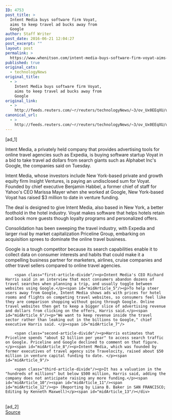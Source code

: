 ```yaml
---
ID: 4753
post_title: >
  Intent Media buys software firm Voyat,
  aims to keep travel ad bucks away from
  Google
author: Staff Writer
post_date: 2016-06-21 12:04:27
post_excerpt: ""
layout: post
permalink: >
  https://www.whenitson.com/intent-media-buys-software-firm-voyat-aims-to-keep-travel-ad-bucks-away-from-google/
published: true
original_cats:
  - technologyNews
original_title:
  - >
    Intent Media buys software firm Voyat,
    aims to keep travel ad bucks away from
    Google
original_link:
  - >
    http://feeds.reuters.com/~r/reuters/technologyNews/~3/ov_Ux0EEqXU/us-intent-media-m-a-travel-advertising-idUSKCN0Z71DJ
canonical_url:
  - >
    http://feeds.reuters.com/~r/reuters/technologyNews/~3/ov_Ux0EEqXU/us-intent-media-m-a-travel-advertising-idUSKCN0Z71DJ
---
```

 [ad_1]
<br><div id="articleText">
<span id="midArticle_start"/>

<span class="focusParagraph" readability="7"><p><span class="articleLocatio&lt;/span&gt;n">Intent Media, a privately held company that provides advertising tools for online travel agencies such as Expedia, is buying software startup Voyat in a bid to take travel ad dollars from search giants such as Alphabet Inc's Google, the companies said on Tuesday. </span></p></span><span id="midArticle_0"/><p>Intent Media, whose investors include New York-based private and growth equity firm Insight Ventures, is paying an undisclosed sum for Voyat. Founded by chief executive Benjamin Habbel, a former chief of staff for Yahoo's CEO Marissa Mayer when she worked at Google, New York-based Voyat has raised $3 million to date in venture funding. </p><span id="midArticle_1"/><p>The deal is designed to give Intent Media, also based in New York, a better foothold in the hotel industry. Voyat makes software that helps hotels retain and book more guests though loyalty programs and personalized offers.</p><span id="midArticle_2"/><p>Consolidation has been sweeping the travel industry, with Expedia and larger rival by market capitalization Priceline Group, embarking on acquisition sprees to dominate the online travel business. </p><span id="midArticle_3"/><p>Google is a tough competitor because its search capabilities enable it to collect data on consumer interests and habits that could make it a compelling business partner for marketers, airlines, cruise companies and other travel sellers compared to online travel agencies.</p><span id="midArticle_4"/>
        
        <span class="first-article-divide"/><p>Intent Media's CEO Richard Harris said in an interview that most consumers abandon dozens of travel searches when planning a trip, and usually toggle between websites using Google.</p><span id="midArticle_5"/><p>To help steer users away from Google, Intent Media shows ads with prices for hotel rooms and flights on competing travel websites, so consumers feel like they are comparison shopping without going through Google. Online travel websites then get to keep a bigger slice of advertising revenue and dollars from clicking on the offers, Harris said.</p><span id="midArticle_6"/><p>"We want to keep revenue inside the travel sector rather than leaking out in the billions to Google," chief executive Harris said. </p><span id="midArticle_7"/>
        
        <span class="second-article-divide"/><p>Harris estimates that Priceline spends "about $2 billion per year" to access search traffic on Google. Priceline and Google declined to comment on that figure.</p><span id="midArticle_8"/><p>Intent Media, which was founded by former executives of travel agency site Travelocity, raised about $50 million in venture capital funding to date. </p><span id="midArticle_9"/>
        
        <span class="third-article-divide"/><p>It has a valuation in the "hundreds of millions" but below $500 million, Harris said, adding the company does not anticipate raising any more funding.</p><span id="midArticle_10"/><span id="midArticle_11"/><span id="midArticle_12"/><p> (Reporting by Liana B. Baker in SAN FRANCISCO; Editing by Kenneth Maxwell)</p><span id="midArticle_13"/></div>
<br>[ad_2]
<br><a href="http://feeds.reuters.com/~r/reuters/technologyNews/~3/ov_Ux0EEqXU/us-intent-media-m-a-travel-advertising-idUSKCN0Z71DJ">Source </a>